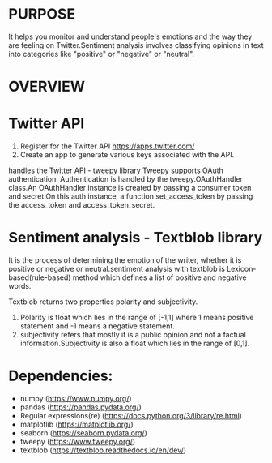 # PURPOSE
It helps you monitor and understand people's emotions and the way they are feeling on Twitter.Sentiment analysis involves classifying opinions in text into categories like "positive" or "negative" or "neutral".

# OVERVIEW
# Twitter API
1. Register for the Twitter API https://apps.twitter.com/
2. Create an app  to generate various keys associated with the API. 

handles the Twitter API - tweepy library
Tweepy supports OAuth authentication. Authentication is handled by the tweepy.OAuthHandler class.An OAuthHandler instance is created by passing a consumer token and secret.On this auth instance, a function set_access_token by passing the access_token and access_token_secret.


# Sentiment analysis - Textblob library
It is the process of determining the emotion of the writer, whether it is positive or negative or neutral.sentiment analysis with textblob is Lexicon-based(rule-based) method which defines a list of positive and negative words.

Textblob returns two properties polarity and subjectivity.
1. Polarity is float which lies in the range of [-1,1] where 1 means positive statement and -1 means a negative statement. 
2. subjectivity refers that mostly it is a public opinion and not a factual information.Subjectivity is also a float which lies in the range of [0,1].

# Dependencies:

*   numpy (https://www.numpy.org/)
*   pandas (https://pandas.pydata.org/)
*   Regular expressions(re) (https://docs.python.org/3/library/re.html)
*   matplotlib (https://matplotlib.org/)
*   seaborn (https://seaborn.pydata.org/)
*   tweepy (https://www.tweepy.org/)    
*   textblob (https://textblob.readthedocs.io/en/dev/)

